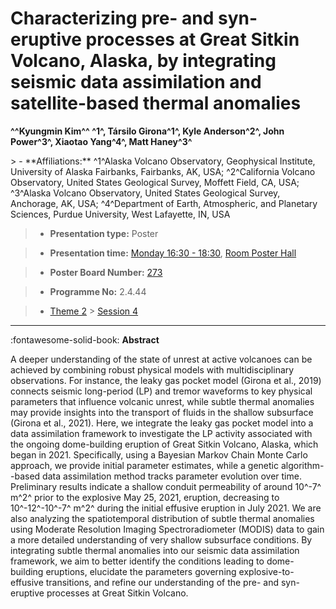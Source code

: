# Characterizing pre- and syn-eruptive processes at Great Sitkin Volcano, Alaska, by integrating seismic data assimilation and satellite-based thermal anomalies

**^^Kyungmin Kim^^ ^1^, Társilo Girona^1^, Kyle Anderson^2^, John Power^3^, Xiaotao Yang^4^, Matt Haney^3^**

<!-- more -->> - **Affiliations:** ^1^Alaska Volcano Observatory, Geophysical Institute, University of Alaska Fairbanks, Fairbanks, AK, USA; ^2^California Volcano Observatory, United States Geological Survey, Moffett Field, CA, USA; ^3^Alaska Volcano Observatory, United States Geological Survey, Anchorage, AK, USA; ^4^Department of Earth, Atmospheric, and Planetary Sciences, Purdue University, West Lafayette, IN, USA

> - **Presentation type:** Poster

> - **Presentation time:** [Monday 16:30 - 18:30](../sessions_comparison.md#__tabbed_1_6), [Room Poster Hall](../maps_venue.md#__tabbed_1_1)

> - **Poster Board Number:** [273](../map_poster_boards.md#monday)

> - **Programme No:** 2.4.44

> - [Theme 2](../theme2.md) > [Session 4](../sessions/session-2-4.md)

--- 

:fontawesome-solid-book: **Abstract**

A deeper understanding of the state of unrest at active volcanoes can be achieved by combining robust physical models with multidisciplinary observations. For instance, the leaky gas pocket model (Girona et al., 2019) connects seismic long-period (LP) and tremor waveforms to key physical parameters that influence volcanic unrest, while subtle thermal anomalies may provide insights into the transport of fluids in the shallow subsurface (Girona et al., 2021). Here, we integrate the leaky gas pocket model into a data assimilation framework to investigate the LP activity associated with the ongoing dome-building eruption of Great Sitkin Volcano, Alaska, which began in 2021. Specifically, using a Bayesian Markov Chain Monte Carlo approach, we provide initial parameter estimates, while a genetic algorithm--based data assimilation method tracks parameter evolution over time. Preliminary results indicate a shallow conduit permeability of around 10^-7^ m^2^ prior to the explosive May 25, 2021, eruption, decreasing to 10^-12^-10^-7^ m^2^ during the initial effusive eruption in July 2021. We are also analyzing the spatiotemporal distribution of subtle thermal anomalies using Moderate Resolution Imaging Spectroradiometer (MODIS) data to gain a more detailed understanding of very shallow subsurface conditions. By integrating subtle thermal anomalies into our seismic data assimilation framework, we aim to better identify the conditions leading to dome-building eruptions, elucidate the parameters governing explosive-to-effusive transitions, and refine our understanding of the pre- and syn-eruptive processes at Great Sitkin Volcano.

